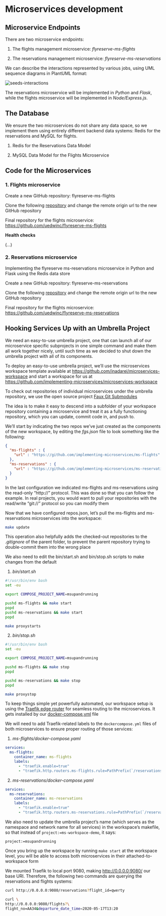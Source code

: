 # Microservices development

## Microservice Endpoints

There are two microservice endpoints:

1. The flights management microservice: _flyreserve-ms-flights_

2. The reservations management microservice: _flyreserve-ms-reservations_

We can describe the interactions represented by various jobs, using UML sequence diagrams in PlantUML format:

![seeds-interactions](http://www.plantuml.com/plantuml/proxy?cache=no&src=https://raw.githubusercontent.com/uedwinc/flyreserve/main/seeds-interactions.puml)

The reservations microservice will be implemented in _Python_ and _Flask_, while the flights microservice will be implemented in _Node/Express.js_.

## The Database

We ensure the two microservices do not share any data space, so we implement them using entirely different backend data systems: Redis for the reservations and MySQL for flights.

1. Redis for the Reservations Data Model

2. MySQL Data Model for the Flights Microservice

## Code for the Microservices

### 1. Flights microservice

Create a new GitHub repository: flyreserve-ms-flights

Clone the following [repository](https://github.com/implementing-microservices/ms-flights) and change the remote origin url to the new GitHub repository

Final repository for the flights microservice: https://github.com/uedwinc/flyreserve-ms-flights

**Health checks**

(...)

### 2. Reservations microservice

Implementing the flyreserve ms-reservations microservice in Python and Flask using the Redis data store

Create a new GitHub repository: flyreserve-ms-reservations

Clone the following [repository](https://github.com/implementing-microservices/ms-reservations) and change the remote origin url to the new GitHub repository

Final repository for the flights microservice: https://github.com/uedwinc/flyreserve-ms-reservations

## Hooking Services Up with an Umbrella Project

We need an easy-to-use umbrella project, one that can launch all of our microservice specific subprojects in one simple command and make them all work together nicely, until such time as we decided to shut down the umbrella project with all of its components.

To deploy an easy-to-use umbrella project, we’ll use the microservices workspace template available at https://github.com/inadarei/microservices-workspace and start a workspace for us at https://github.com/implementing-microservices/microservices-workspace

To check out repositories of individual microservices under the umbrella repository, we use the open source project [Faux Git Submodules](https://github.com/inadarei/faux-git-submodules)

The idea is to make it easy to descend into a subfolder of your workspace repository containing a microservice and treat it as a fully functioning repository, which you can update, commit code in, and push to.

We’ll start by indicating the two repos we’ve just created as the components of the new workspace, by editing the _fgs.json_ file to look something like the following:

```json
{
  "ms-flights" : {
    "url" : "https://github.com/implementing-microservices/ms-flights"
  },
  "ms-reservations" : {
    "url" : "https://github.com/implementing-microservices/ms-reservations"
  }
}
```

In the last configuration we indicated ms-flights and ms-reservations using the read-only “http://” protocol. This was done so that you can follow the example. In real projects, you would want to pull your repositories with the read/write “git://” protocol so you can modify them

Now that we have configured repos.json, let’s pull the ms-flights and ms-reservations microservices into the workspace:

```sh
make update
```

This operation also helpfully adds the checked-out repositories to the _.gitignore_ of the parent folder, to prevent the parent repository trying to double-commit them into the wrong place

We also need to edit the bin/start.sh and bin/stop.sh scripts to make changes from the default

  1. _bin/start.sh_

```sh
#!/usr/bin/env bash
set -eu

export COMPOSE_PROJECT_NAME=msupandrunning

pushd ms-flights && make start
popd
pushd ms-reservations && make start
popd

make proxystarts
```

  2. _bin/stop.sh_

```sh
#!/usr/bin/env bash
set -eu

export COMPOSE_PROJECT_NAME=msupandrunning

pushd ms-flights && make stop
popd

pushd ms-reservations && make stop
popd

make proxystop
```

To keep things simple yet powerfully automated, our workspace setup is using the [Traefik edge router](https://traefik.io/traefik/) for seamless routing to the microservices. It gets installed by our [docker-compose.yml](https://github.com/inadarei/microservices-workspace/blob/master/docker-compose.yml) file

We will need to add Traefik-related labels to the `dockercompose.yml` files of both microservices to ensure proper routing of those services:

  1. _ms-flights/docker-compose.yaml_

```yml
services:
  ms-flights:
    container_name: ms-flights
    labels:
      - "traefik.enable=true"
      - "traefik.http.routers.ms-flights.rule=PathPrefix(`/reservations`)"
```

  2. _ms-reservations/docker-compose.yaml_

```yml
services:
  ms-reservations:
    container_name: ms-reservations
    labels:
      - "traefik.enable=true"
      - "traefik.http.routers.ms-reservations.rule=PathPrefix(`/reservations`)"
```

We also need to update the umbrella project’s name (which serves as the namespace and network name for all services) in the workspace’s makefile, so that instead of `project:=ms-workspace-demo`, it says:

```
project:=msupandrunning
```

Once you bring up the workspace by running `make start` at the workspace level, you will be able to access both microservices in their attached-to-workspace form

We mounted Traefik to local port 9080, making http://0.0.0.0:9080/ our base URI. Therefore, the following two commands are querying the reservations and flights systems:

```sh
curl http://0.0.0.0:9080/reservations?flight_id=qwerty
```

```sh
curl \
http://0.0.0.0:9080/flights?\
flight_no=AA34&departure_date_time=2020-05-17T13:20
```